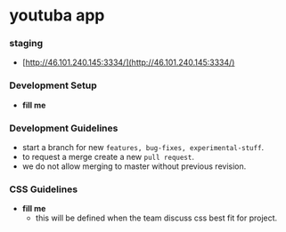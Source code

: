 # youtuba app

### staging

- [http://46.101.240.145:3334/](http://46.101.240.145:3334/)

### Development Setup

- __fill me__

### Development Guidelines

- start a branch for new `features, bug-fixes, experimental-stuff`.
- to request a merge create a new `pull request`.
- we do not allow merging to master without previous revision.

### CSS Guidelines

- __fill me__
  - this will be defined when the team discuss css best fit for project.
